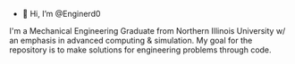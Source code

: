 - 👋 Hi, I’m @Enginerd0

I'm a Mechanical Engineering Graduate from Northern Illinois University w/ an emphasis in advanced computing & simulation. My goal for the repository is to make solutions for engineering problems through code. 
